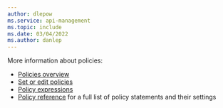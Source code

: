 ```yaml
---
author: dlepow
ms.service: api-management
ms.topic: include
ms.date: 03/04/2022
ms.author: danlep
---
```

More information about policies:

+ [Policies overview](../articles/api-management/api-management-howto-policies.md)
+ [Set or edit policies](../articles/api-management/set-edit-policies.md)
+ [Policy expressions](../articles/api-management/api-management-policy-expressions.md)
+ [Policy reference](../articles/api-management/api-management-policies.md) for a full list of policy statements and their settings
